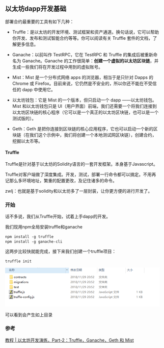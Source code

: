 ## 以太坊dapp开发基础

部署合约最重要的工具有如下几种：

 - Truffle：是以太坊的开发环境、测试框架和资产通道。换句话说，它可以帮助你开发、发布和测试智能合约等等。你可以阅读有关 Truffle 套件的文档，了解更多信息。

 - Ganache：以前叫作 TestRPC，它在 TestRPC 和 Truffle 的集成后被重新命名为 Ganache。Ganache 的工作很简单：**创建一个虚拟的以太坊区块链**，并生成一些我们将在开发过程中用到的虚拟账号。

 - Mist：Mist 是一个分布式网络 apps 的浏览器，相当于是只针对 Dapps 的 Chrome 或 Firefox。目前来说，它仍然是不安全的，所以你还不能在不受信任的 dapp 中使用它。

 - 以太坊钱包：它是 Mist 的一个版本，但只启动一个 dapp ——以太坊钱包。Mist 和以太坊钱包只是 UI（用户界面）前端，我们还需要一个将我们连接到以太坊区块链的核心程序（它可以是一个真正的以太坊区块链，也可以是一个测试版的）。

- Geth：Geth 是把你连接到区块链的核心应用程序，它也可以启动一个新的区块链（在我们这个示例中，我们将创建一个本地测试网区块链），创建合约，挖掘以太币等。

#### Truffle
Truffle是针对基于以太坊的Solidity语言的一套开发框架。本身基于Javascript。

Truffle对客户端做了深度集成。开发，测试，部署一行命令都可以搞定。不用再记那么多环境地址，繁重的配置更改，及记住诸多的命令。

zwlj：也就是基于solidity和以太坊多了一层封装，让你更方便的进行开发了。

### 开始
话不多说，我们从Truffle开始，试着上手dapp的开发。

我们现用npm全局安装truffle和ganache

```
npm install -g truffle
npm install -g ganache-cli
```

这两步比较快就能完成，接下来我们创建一个truffle项目：

```
truffle init
```

![](image/truffle0.png)

可以看到会产生如上目录


### 参考

[教程 | 以太坊开发演练，Part-2：Truffle，Ganache，Geth 和 Mist](https://ethfans.org/posts/ethereum-development-walkthrough-part-2)
